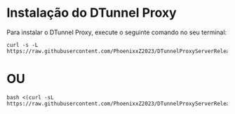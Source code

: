 # Instalação do DTunnel Proxy

Para instalar o DTunnel Proxy, execute o seguinte comando no seu terminal:

```
curl -s -L https://raw.githubusercontent.com/PhoenixxZ2023/DTunnelProxyServerRelease/main/install.sh
```
# OU

````
bash <(curl -sL https://raw.githubusercontent.com/PhoenixxZ2023/DTunnelProxyServerRelease/main/install.sh)
````
